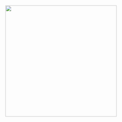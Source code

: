<h1 align="center">
<img src="https://github.com/Kapelucito/Kapelucito/blob/main/images/henry.png" min-width="350px" max-width="350px" width="350px"  alt="">

